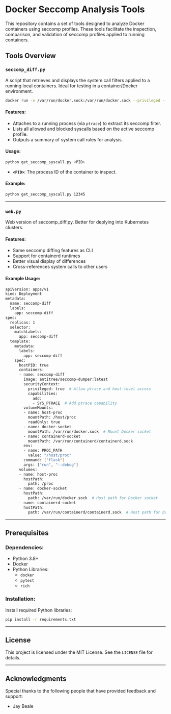 # Docker Seccomp Analysis Tools

This repository contains a set of tools designed to analyze Docker containers using seccomp profiles. These tools facilitate the inspection, comparison, and validation of seccomp profiles applied to running containers.

## Tools Overview

### `seccomp_diff.py`

A script that retrieves and displays the system call filters applied to a running local containers. Ideal for testing in a container/Docker environment. 

```bash
docker run -v /var/run/docker.sock:/var/run/docker.sock --privileged --pid=host -v /proc:/host/proc:ro --cap-add=CAP_SYS_PTRACE -it antitree/seccomp-dumper python seccomp_diff.py
```

#### Features:
- Attaches to a running process (via `ptrace`) to extract its seccomp filter.
- Lists all allowed and blocked syscalls based on the active seccomp profile.
- Outputs a summary of system call rules for analysis.

#### Usage:
```bash
python get_seccomp_syscall.py <PID>
```
- **`<PID>`**: The process ID of the container to inspect.

#### Example:
```bash
python get_seccomp_syscall.py 12345
```

---

### `web.py`

Web version of seccomp_diff.py. Better for deplying into Kubernetes clusters. 

#### Features:
- Same seccomp diffing features as CLI
- Support for containerd runtimes
- Better visual display of differences
- Cross-references system calls to other users

#### Example Usage:
```bash
apiVersion: apps/v1
kind: Deployment
metadata:
  name: seccomp-diff
  labels:
    app: seccomp-diff
spec:
  replicas: 1
  selector:
    matchLabels:
      app: seccomp-diff
  template:
    metadata:
      labels:
        app: seccomp-diff
    spec:
      hostPID: true
      containers:
      - name: seccomp-diff
        image: antitree/seccomp-dumper:latest
        securityContext:
          privileged: true  # Allow ptrace and host-level access
          capabilities:
            add:
            - SYS_PTRACE  # Add ptrace capability
        volumeMounts:
        - name: host-proc
          mountPath: /host/proc
          readOnly: true
        - name: docker-socket
          mountPath: /var/run/docker.sock  # Mount Docker socket
        - name: containerd-socket
          mountPath: /var/run/containerd/containerd.sock  
        env:
        - name: PROC_PATH
          value: "/host/proc"
        command: ["flask"]
        args: ["run", "--debug"]
      volumes:
      - name: host-proc
        hostPath:
          path: /proc
      - name: docker-socket
        hostPath:
          path: /var/run/docker.sock  # Host path for Docker socket
      - name: containerd-socket
        hostPath:
          path: /var/run/containerd/containerd.sock  # Host path for Docker socket
```
---

## Prerequisites

### Dependencies:
- Python 3.8+
- Docker
- Python Libraries:
  - `docker`
  - `pytest`
  - `rich`

### Installation:
Install required Python libraries:
```bash
pip install -r requirements.txt
```
---

## License

This project is licensed under the MIT License. See the `LICENSE` file for details.

---

## Acknowledgments

Special thanks to the following people that have provided feedback and support:
- Jay Beale


